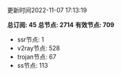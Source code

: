 更新时间2022-11-07 17:13:19

**总订阅: 45**
**总节点: 2714**
**有效节点: 709**
- ssr节点: 1
- v2ray节点: 528
- trojan节点: 67
- ss节点: 113
